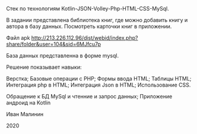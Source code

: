 

Стек по технологиям Kotlin-JSON-Volley-Php-HTML-CSS-MySql.

В задании представлена библиотека книг, где можно добавить книгу и автора в базу данных. Посмотреть карточки книг в приложении.

Файл apk http://213.226.112.96/dist/webid/index.php?share/folder&user=104&sid=6MJfcu7p

База данных представленна в форме mysql.

Решение показывает навыки:

Верстка;
Базовые операции с PHP;
Формы ввода HTML; 
Таблицы HTML; 
Интеграция php в HTML;
Интеграция Json в HTML;
Использование CSS.

Обращение  к БД MySql и  чтенние и запрос данных;
Приложение андроид на Kotlin

Иван Малинин

2020


